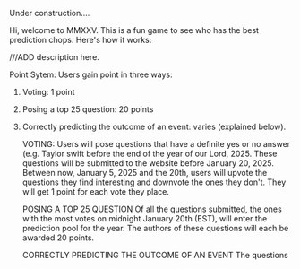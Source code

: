 Under construction....

Hi, welcome to MMXXV. This is a fun game to see who has the best prediction chops. Here's how it works:

///ADD description here.


Point Sytem:
Users gain point in three ways:

1. Voting: 1 point
2. Posing a top 25 question: 20 points
3. Correctly predicting the outcome of an event: varies (explained below).

   VOTING:
   Users will pose questions that have a definite yes or no answer (e.g. Taylor swift before the end of the year of our Lord, 2025.
   These questions will be submitted to the website before January 20, 2025.
   Between now, January 5, 2025 and the 20th, users will upvote the questions they find interesting and downvote the ones they don't.
   They will get 1 point for each vote they place.

   POSING A TOP 25 QUESTION
   Of all the questions submitted, the ones with the most votes on midnight January 20th (EST), will enter the prediction pool for the year.
   The authors of these questions will each be awarded 20 points.

   CORRECTLY PREDICTING THE OUTCOME OF AN EVENT
   The questions
   
